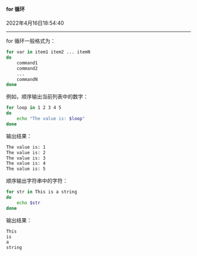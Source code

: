 #### for 循环

2022年4月16日18:54:40

---

for 循环一般格式为：

```bash
for var in item1 item2 ... itemN
do
    command1
    command2
    ...
    commandN
done
```

例如，顺序输出当前列表中的数字：

```bash
for loop in 1 2 3 4 5
do
    echo "The value is: $loop"
done
```

输出结果：

```bash
The value is: 1
The value is: 2
The value is: 3
The value is: 4
The value is: 5
```

顺序输出字符串中的字符：

```bash
for str in This is a string
do
    echo $str
done
```

输出结果：

```bash
This
is
a
string
```



